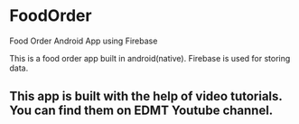 # FoodOrder
Food Order Android App using Firebase

This is a food order app built in android(native). Firebase is used for storing data.

## This app is built with the help of video tutorials. You can find them on EDMT Youtube channel.
